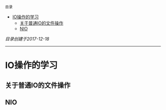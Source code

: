 `目录`
- [IO操作的学习](#io操作的学习)
    - [关于普通IO的文件操作](#关于普通io的文件操作)
    - [NIO](#nio)

*目录创建于2017-12-18*
***************************************
# IO操作的学习

## 关于普通IO的文件操作

## NIO




